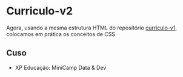 # Curriculo-v2
Agora, usando a mesma estrutura HTML do repositório [curriculo-v1](https://github.com/arianaacarvalho/curriculo-v1), colocamos em prática os conceitos de CSS

## Cuso
- XP Educação: MiniCamp Data & Dev
